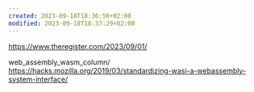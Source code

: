 ```yaml
---
created: 2023-09-18T18:36:56+02:00
modified: 2023-09-18T18:37:29+02:00
---
```


https://www.theregister.com/2023/09/01/

web_assembly_wasm_column/
https://hacks.mozilla.org/2019/03/standardizing-wasi-a-webassembly-system-interface/
